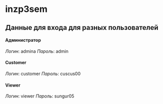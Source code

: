 # inzp3sem
## Данные для входа для разных пользователей

#### Администратор
*Логин*: admina
*Пароль*: admin

#### Customer
*Логин*: customer
*Пароль*: cuscus00

#### Viewer
*Логин*: viewer
*Пароль*: sungur05
